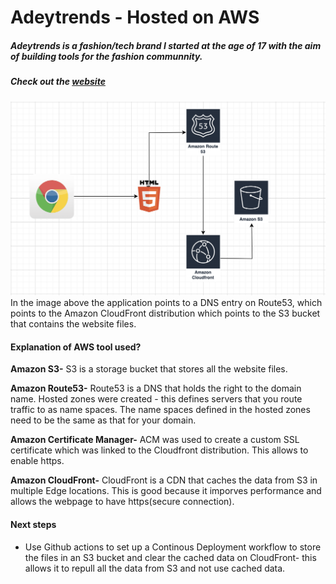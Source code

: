 # Adeytrends - Hosted on AWS

##### Adeytrends is a fashion/tech brand I started at the age of 17 with the aim of building tools for the fashion communnity.

##### Check out the [website](https://www.adeytrends.com)
![alt text](src/at_archi.png)
In the image above the application points to a DNS entry on Route53, which points to the Amazon CloudFront distribution which points to the S3 bucket that contains the website files.
#### Explanation of AWS tool used?

**Amazon S3-** S3 is a storage bucket that stores all the website files.

**Amazon Route53-** Route53 is a DNS that holds the right to the domain name. Hosted zones were created - this defines servers that you route traffic to as name spaces. The name spaces defined in the hosted zones need to be the same as that for your domain.

**Amazon Certificate Manager-** ACM was used to create a custom SSL certificate which was linked to the Cloudfront distribution. This allows to enable https.

**Amazon CloudFront-** CloudFront is a CDN that caches the data from S3 in multiple Edge locations. This is good because it imporves performance and allows the webpage to have https(secure connection).




#### Next steps

- Use Github actions to set up a Continous Deployment workflow to store the files in an S3 bucket and clear the cached data on CloudFront- this allows it to repull all the data from S3 and not use cached data.